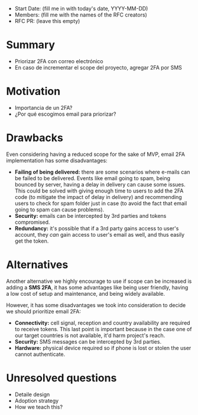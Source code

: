 - Start Date: (fill me in with today's date, YYYY-MM-DD)
- Members: (fill me with the names of the RFC creators)
- RFC PR: (leave this empty)

# Summary

- Priorizar 2FA con correo electrónico
- En caso de incrementar el scope del proyecto, agregar 2FA por SMS

<!-- # Basic example

If the proposal involves a new or changed API, include a basic code example.
Omit this section if it's not applicable. -->

# Motivation

- Importancia de un 2FA?
- ¿Por qué escogimos email para priorizar?

<!-- # Detailed design

This is the bulk of the RFC. Explain the design in enough detail for somebody
familiar with React to understand, and for somebody familiar with the
implementation to implement. This should get into specifics and corner-cases,
and include examples of how the feature is used. Any new terminology should be
defined here. -->

# Drawbacks

Even considering having a reduced scope for the sake of MVP, email 2FA implementation has some disadvantages:

- **Failing of being delivered:** there are some scenarios where e-mails can be failed to be delivered. Events like email going to spam, being bounced by server, having a delay in delivery can cause some issues. This could be solved with giving enough time to users to add the 2FA code (to mitigate the impact of delay in delivery) and recommending users to check for spam folder just in case (to avoid the fact that email going to spam can cause problems).
- **Security:** emails can be intercepted by 3rd parties and tokens compromised.
- **Redundancy:** it's possible that if a 3rd party gains access to user's account, they _can_ gain access to user's email as well, and thus easily get the token.

# Alternatives

Another alternative we highly encourage to use if scope can be increased is adding a **SMS 2FA**, it has some advantages like being user friendly, having a low cost of setup and maintenance, and being widely available.

However, it has some disadvantages we took into consideration to decide we should prioritize email 2FA:

- **Connectivity:** cell signal, reception and country availability are required to receive tokens. This last point is important because in the case one of our target countries is not available, it'd harm project's reach.
- **Security:** SMS messages can be intercepted by 3rd parties.
- **Hardware:** physical device required so if phone is lost or stolen the user cannot authenticate.

<!-- # Adoption strategy

If we implement this proposal, how will existing C9 developers adopt it? Is
this a breaking change? Can we write a codemod? Should we coordinate with
other projects or libraries? -->

<!-- # How we teach this

What names and terminology work best for these concepts and why? How is this
idea best presented? As a continuation of existing C9 projects patterns?

Would the acceptance of this proposal mean the C9 documentation must be
re-organized or altered? Does it change how C9 is taught to new developers
at any level?

How should this feature be taught to existing C9 developers? -->

# Unresolved questions

- Detaile design
- Adoption strategy
- How we teach this?
